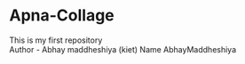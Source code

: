 # Apna-Collage
This is my first repository
<br>
Author - Abhay maddheshiya (kiet) 
Name AbhayMaddheshiya